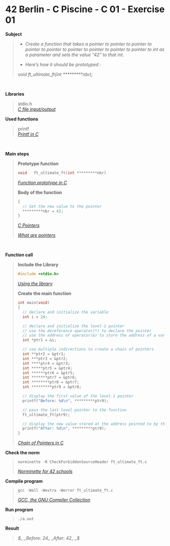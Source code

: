 # 42 Berlin - C Piscine - C 01 - Exercise 01

**Subject**
> * _Create a function that takes a pointer to pointer to pointer to pointer to pointer to pointer to pointer to pointer to pointer to int as a parameter and sets the value "42" to that int._   
>
> * _Here’s how it should be prototyped :_   
>
>_void ft_ultimate_ft(int *********nbr);_
>

<br>

**Libraries**        
>
>stdio.h    
>_[C file input/output](https://en.wikipedia.org/wiki/C_file_input/output)_

**Used functions**   
>
>printf   
>_[Printf in C](https://www.geeksforgeeks.org/printf-in-c/)_

<br>

**Main steps**
>
>**Prototype function**
>```c
>void	ft_ultimate_ft(int *********nbr)
>```
>_[Function prototype in C](https://www.geeksforgeeks.org/function-prototype-in-c/)_   
>
>**Body of the function**
>```c
>{    
>	// Set the new value to the pointer
>	*********nbr = 42;    
>}    
>```
>_[C Pointers](https://www.geeksforgeeks.org/c-pointers/)_    
>
>_[What are pointers](https://youtu.be/2ybLD6_2gKM?si=yLpSffSRbA60G3Se)_
<br>

**Function call**
>**Include the Library**
>```c
>#include <stdio.h>
>```
>_[Using the library](https://www.gnu.org/software/libc/manual/html_mono/libc.html#Using-the-Library)_
>
>**Create the main function**
>```c
>int main(void)
>{
>	// declare and initialize the variable    
>	int i = 24;    
>
>	// declare and initialize the level-1 pointer     
>	// use the dereference operator(*) to declare the pointer 
>	// use the address of operator(&) to store the address of a variable in the pointer   
>	int *ptr1 = &i;
>
>	// use multiple indirections to create a chain of pointers   
>	int **ptr2 = &ptr1;    
>	int ***ptr3 = &ptr2;    
>	int ****ptr4 = &ptr3;    
>	int *****ptr5 = &ptr4;    
>	int ******ptr6 = &ptr5;    
>	int *******ptr7 = &ptr6;    
>	int ********ptr8 = &ptr7;    
>	int *********ptr9 = &ptr8;    
>
>	// display the first value of the level-1 pointer  
>	printf("Before: %d\n", *********ptr9);
>
>	// pass the last level pointer to the function    
>	ft_ultimate_ft(ptr9);    
>
>	// display the new value stored at the address pointed to by the level-1 pointer 
>	printf("After: %d\n", *********ptr9);
>}  
>```    
>_[Chain of Pointers in C](https://www.geeksforgeeks.org/chain-of-pointers-in-c-with-examples/)_    

**Check the norm**
>```
>norminette -R CheckForbiddenSourceHeader ft_ultimate_ft.c
>```
>_[Norminette for 42 schools](https://github.com/42School/norminette)_

**Compile program**
>```
>gcc -Wall -Wextra -Werror ft_ultimate_ft.c
>```
>_[GCC, the GNU Compiler Collection](https://gcc.gnu.org)_

**Run program**
>```
>./a.out
>```

**Result**
>_$_    
>_Before: 24_    
>_After: 42_    
>_$_    
